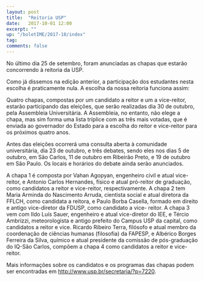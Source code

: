 ```yaml
---
layout: post
title:  "Reitoria USP"
date:   2017-10-01 12:00
excerpt: ""
up: "/boletIME/2017-10/index"
tag:
comments: false 
---
```

No último dia 25 de setembro, foram anunciadas as chapas que estarão 
concorrendo à reitoria da USP.

Como já dissemos na edição anterior, a participação dos estudantes 
nesta escolha é praticamente nula. A escolha da nossa reitoria funciona
assim:

Quatro chapas, compostas por um candidato a reitor e um a vice-reitor,
estarão participando das eleições, que serão realizadas dia 30 de 
outubro, pela Assembleia Universitária. A Assembleia, no entanto, não 
elege a chapa, mas sim forma uma lista tríplice com as três mais 
votadas, que é enviada ao governador do Estado para a escolha do reitor
e vice-reitor para os próximos quatro anos.

Antes das eleições ocorrerá uma consulta aberta à comunidade 
universitária, dia 23 de outubro, e três debates, sendo eles nos dias 5
de outubro, em São Carlos, 11 de outubro em Ribeirão Preto, e 19 de
outubro em São Paulo. Os locais e horários do debate ainda serão 
anunciados.

A chapa 1 é composta por Vahan Agopyan, engenheiro civil e atual 
vice-reitor, e Antonio Carlos Hernandes, físico e atual pró-reitor de 
graduação, como candidatos a reitor e vice-reitor, respectivamente. A 
chapa 2 tem Maria Arminda do Nascimento Arruda, cientista social e 
atual diretora da FFLCH, como candidata a reitora, e Paulo Borba 
Casella, formado em direito e antigo vice-diretor da FDUSP, como 
candidato a vice- reitor. A chapa 3 vem com Ildo Luís Sauer, engenheiro
e atual vice-diretor do IEE, e Tércio Ambrizzi, meteorologista e antigo
prefeito do Campus USP da capital, como candidatos a reitor e vice. 
Ricardo Ribeiro Terra, filósofo e atual membro da coordenação de 
ciências humanas (filosofia) da FAPESP, e Albérico Borges Ferreira da 
Silva, químico e atual presidente da comissão de pós-graduação do 
IQ-São Carlos, compõem a chapa 4 como candidatos a reitor e 
vice-reitor.

Mais informações sobre os candidatos e os programas das chapas podem 
ser encontradas em http://www.usp.br/secretaria/?p=7220.
